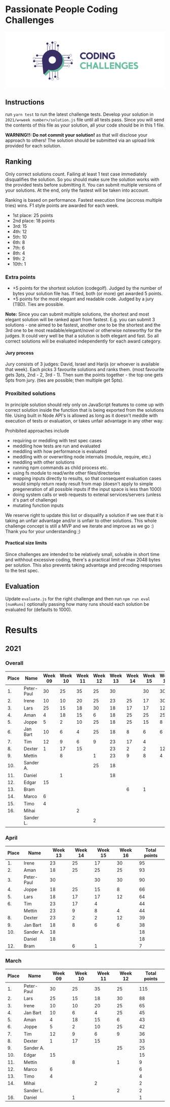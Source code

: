 # Passionate People Coding Challenges

![Passionate People Coding Challenges](./pp-cc-logo.png)

## Instructions

run `yarn test` to run the latest challenge tests.
Develop your solution in `2021/w<week number>/solution.js` file until all tests pass.
Since you will send the contents of this file as your solution, all your code should be in this 1 file.

**WARNING!!: Do not commit your solution!** as that will disclose your approach to others!
The solution should be submitted via an upload link provided for each solution.

## Ranking
Only correct solutions count. Failing at least 1 test case immediately disqualifies the solution.
So you should make sure the solution works with the provided tests before submitting it.
You can submit multiple versions of your solutions. At the end, only the fastest will be taken into account.

Ranking is based on performance. Fastest execution time (accross multiple tries) wins. F1 style points are awarded for each week.
- 1st place: 25 points
- 2nd place: 18 points
- 3rd: 15
- 4th: 12
- 5th: 10
- 6th: 8
- 7th: 6
- 8th: 4
- 9th: 2
- 10th: 1

### Extra points

- +5 points for the shortest solution (codegolf). Judged by the number of bytes your solution file has. If tied, both (or more) get awarded 5 points.
- +5 points for the most elegant and readable code. Judged by a jury (TBD). Ties are possible.

**Note:** Since you can submit multiple solutions, the shortest and most elegant solution will be ranked apart from fastest. E.g. you can submit 3 solutions - one aimed to be fastest, another one to be the shortest and the 3rd one to be most readable/elegant/novel or otherwise noteworthy for the judges. It could very well be that a solution is both elegant and fast. So all correct solutions will be evaluated independently for each award category.

#### Jury process

Jury consists of 3 judges: David, Israel and Harijs (or whoever is available that week).
Each picks 3 favourite solutions and ranks them. (most favourite gets 3pts, 2nd - 2, 3rd - 1).
Then sum the points together - the top one gets 5pts from jury. (ties are possible; then multiple get 5pts).

### Proxibited solutions

In principle solution should rely only on JavaScript features to come up with correct solution inside the function that is being exported from the solutions file.
Using built in Node API's is allowed as long as it doesn't meddle with execution of tests or evaluation, or takes unfair advantage in any other way.

Prohibited approaches include
- requiring or meddling with test spec cases
- meddling how tests are run and evaluated
- meddling with how performance is evaluated
- meddling with or overwriting node internals (module, require, etc.)
- meddling with other solutions
- running npm commands as child process etc.
- using fs module to read/write other files/directories
- mapping inputs directly to results, so that consequent evaluation cases would simply return ready result from map (doesn't apply to simple pregeneration of all possible inputs if the input space is less than 1000)
- doing system calls or web requests to extenal services/servers (unless it's part of challenge)
- mutating function inputs

We reserve right to update this list or disqualify a solution if we see that it is taking an unfair advantage and/or is unfair to other solutions.
This whole challenge concept is still a MVP and we iterate and improve as we go :) Thank you for your understanding ;)

#### Practical size limits

Since challenges are intended to be relatively small, solvable in short time and withhout excessive coding, there's a practical limit of max 2048 bytes per solution.
This also prevents taking advantage and precoding responses to the test spec.

## Evaluation

Update `evaluate.js` for the right challenge and then run `npm run eval [numRuns]` optionally passing how many runs should each solution be evaluated for (defaults to 1000).


# Results
## 2021
### Overall

| Place | Name       | Week 09 | Week 10 | Week 11 | Week 12   | Week 13   | Week 14  | Week 15  | Week 16 | Total points |
|-------|------------|---------|---------|---------|-----------|-----------|----------|----------|---------|--------------|
| 1.    | Peter-Paul | 30      | 25      | 35      | 25        | 30        |          | 30       | 30      | 205          |
| 2.    | Irene      | 10      | 10      | 20      | 25        | 23        | 25       | 17       | 30      | 160          |
| 3.    | Lars       | 25      | 15      | 18      | 30        | 18        | 17       | 17       | 12      | 152          |
| 4.    | Aman       | 4       | 18      | 15      | 6         | 18        | 25       | 25       | 25      | 136          |
| 5.    | Joppe      | 5       | 2       | 10      | 25        | 18        | 25       | 15       | 8       | 108          |
| 6.    | Jan Bart   | 10      | 6       | 4       | 25        | 18        | 8        | 6        | 6       | 83           |
| 7.    | Tim        | 12      | 9       | 6       | 9         | 23        | 17       | 4        |         | 80           |
| 8.    | Dexter     | 1       | 17      | 15      |           | 23        | 2        | 2        | 12      | 72           |
| 9.    | Mettin     |         | 8       |         | 1         | 23        | 9        | 8        | 4       | 53           |
| 10.   | Sander A.  |         |         |         | 25        | 18        |          |          |         | 43           |
| 11.   | Daniel     |         | 1       |         |           | 18        |          |          |         | 19           |
| 12.   | Edgar      | 15      |         |         |           |           |          |          |         | 15           |
| 13.   | Bram       |         |         |         |           |           | 6        | 1        |         | 7            |
| 14.   | Marco      | 6       |         |         |           |           |          |          |         | 6            |
| 15.   | Timo       | 4       |         |         |           |           |          |          |         | 4            |
| 16.   | Mihai      |         |         | 2       |           |           |          |          |         | 2            |
|       | Sander L.  |         |         |         | 2         |           |          |          |         | 2            |


### April


| Place | Name        | Week 13     | Week 14  | Week 15  | Week 16 | Total points |
|-------|-------------|-------------|----------|----------|---------|--------------|
| 1.    | Irene       | 23          | 25       | 17       | 30      | 95           |
| 2.    | Aman        | 18          | 25       | 25       | 25      | 93           |
| 3.    | Peter-Paul  | 30          |          | 30       | 30      | 90           |
| 4.    | Joppe       | 18          | 25       | 15       | 8       | 66           |
| 5.    | Lars        | 18          | 17       | 17       | 12      | 64           |
| 6.    | Tim         | 23          | 17       | 4        |         | 44           |
|       | Mettin      | 23          | 9        | 8        | 4       | 44           |
| 8.    | Dexter      | 23          | 2        | 2        | 12      | 39           |
| 9.    | Jan Bart    | 18          | 8        | 6        | 6       | 38           |
| 10.   | Sander A.   | 18          |          |          |         | 18           |
|       | Daniel      | 18          |          |          |         | 18           |
| 12.   | Bram        |             | 6        | 1        |         | 7            |


### March

| Place | Name       | Week 09 | Week 10 | Week 11 | Week 12   | Total points |
|-------|------------|---------|---------|---------|-----------|--------------|
| 1.    | Peter-Paul | 30      | 25      | 35      | 25        | 115          |
| 2.    | Lars       | 25      | 15      | 18      | 30        | 88           |
| 3.    | Irene      | 10      | 10      | 20      | 25        | 65           |
| 4.    | Jan Bart   | 10      | 6       | 4       | 25        | 45           |
| 5.    | Aman       | 4       | 18      | 15      | 6         | 43           |
| 6.    | Joppe      | 5       | 2       | 10      | 25        | 42           |
| 7.    | Tim        | 12      | 9       | 6       | 9         | 36           |
| 8.    | Dexter     | 1       | 17      | 15      |           | 33           |
| 9.    | Sander A.  |         |         |         | 25        | 25           |
| 10.   | Edgar      | 15      |         |         |           | 15           |
| 11.   | Mettin     |         | 8       |         | 1         | 9            |
| 12.   | Marco      | 6       |         |         |           | 6            |
| 13.   | Timo       | 4       |         |         |           | 4            |
| 14.   | Mihai      |         |         | 2       |           | 2            |
|       | Sander L.  |         |         |         | 2         | 2            |
| 16.   | Daniel     |         | 1       |         |           | 1            |
